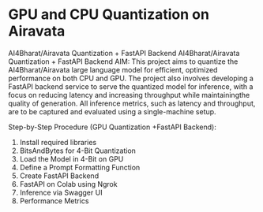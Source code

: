 # GPU and CPU Quantization on Airavata
AI4Bharat/Airavata Quantization + FastAPI Backend
AI4Bharat/Airavata Quantization + FastAPI Backend 
AIM: 
This project aims to quantize the AI4Bharat/Airavata large language model for efficient, optimized performance on both CPU and GPU. The project also involves developing a FastAPI backend service to serve the quantized model for inference, with a focus on reducing latency and increasing throughput while maintainingthe  quality of generation. All inference metrics, such as latency and throughput, are to be captured and evaluated using a single-machine setup. 

Step-by-Step Procedure (GPU Quantization +FastAPI Backend): 

1. Install required libraries 
2. BitsAndBytes for 4-Bit Quantization 
3. Load the Model in 4-Bit on GPU
4. Define a Prompt Formatting Function
5. Create FastAPI Backend
6. FastAPI on Colab using Ngrok
7. Inference via Swagger UI
8. Performance Metrics 
